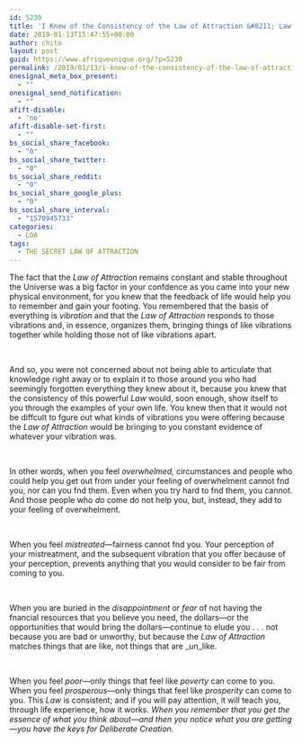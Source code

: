 ```yaml
---
id: 5230
title: 'I Knew of the Consistency of the Law of Attraction &#8211; Law of Attraction'
date: 2019-01-13T15:47:55+00:00
author: chito
layout: post
guid: https://www.afriqueunique.org/?p=5230
permalink: /2019/01/13/i-knew-of-the-consistency-of-the-law-of-attraction-law-of-attraction/
onesignal_meta_box_present:
  - ""
onesignal_send_notification:
  - ""
afift-disable:
  - 'no'
afift-disable-set-first:
  - ""
bs_social_share_facebook:
  - "0"
bs_social_share_twitter:
  - "0"
bs_social_share_reddit:
  - "0"
bs_social_share_google_plus:
  - "0"
bs_social_share_interval:
  - "1570945733"
categories:
  - LOA
tags:
  - THE SECRET LAW OF ATTRACTION
---
```

The fact that the _Law of Attraction_ remains constant and stable throughout the Universe was a big factor in your confdence as you came into your new physical environment, for you knew that the feedback of life would help you to remember and gain your footing. You remembered that the basis of everything is _vibration_ and that the _Law of Attraction_ responds to those vibrations and, in essence, organizes them, bringing things of like vibrations together while holding those not of like vibrations apart.

&nbsp;

And so, you were not concerned about not being able to articulate that knowledge right away or to explain it to those around you who had seemingly forgotten everything they knew about it, because you knew that the consistency of this powerful _Law_ would, soon enough, show itself to you through the examples of your own life. You knew then that it would not be diffcult to fgure out what kinds of vibrations you were offering because the _Law of Attraction_ would be bringing to you constant evidence of whatever your vibration was.

&nbsp;

In other words, when you feel _overwhelmed,_ circumstances and people who could help you get out from under your feeling of overwhelment cannot fnd you, nor can you fnd them. Even when you try hard to fnd them, you cannot. And those people who _do_ come do not help you, but, instead, they add to your feeling of overwhelment.

&nbsp;

When you feel _mistreated_—fairness cannot fnd you. Your perception of your mistreatment, and the subsequent vibration that you offer because of your perception, prevents anything that you would consider to be fair from coming to you.

&nbsp;

When you are buried in the _disappointment_ or _fear_ of not having the fnancial resources that you believe you need, the dollars—or the opportunities that would bring the dollars—continue to elude you . . . not because you are bad or unworthy, but because the _Law of Attraction_ matches things that are like, not things that are _un_like.

&nbsp;

When you feel _poor_—only things that feel like _poverty_ can come to you. When you feel _prosperous_—only things that feel like _prosperity_ can come to you. This _Law_ is consistent; and if you will pay attention, it will teach you, through life experience, how it works. _When you remember that you get the essence of what you think about—and then you notice what you are getting—you have the keys for Deliberate Creation._